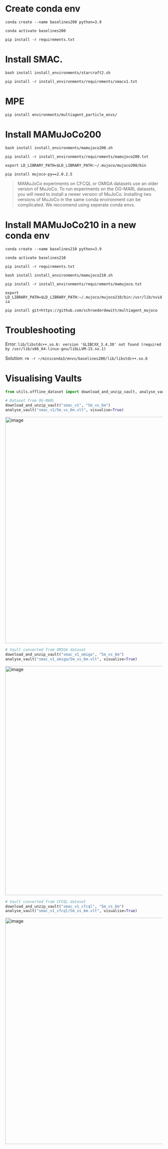 # Create conda env
`conda create --name baselines200 python=3.9`

`conda activate baselines200`

`pip install -r requirements.txt`

# Install SMAC.

`bash install install_environments/starcraft2.sh`

`pip install -r install_environments/requirements/smacv1.txt`

# MPE

`pip install environments/multiagent_particle_envs/`

# Install MAMuJoCo200

`bash install install_environments/mamujoco200.sh`

`pip install -r install_environments/requirements/mamujoco200.txt`

`export LD_LIBRARY_PATH=$LD_LIBRARY_PATH:~/.mujoco/mujoco200/bin`

`pip install mujoco-py==2.0.2.5`

> MAMuJoCo experiments on CFCQL or OMIGA datasets use an older version of MuJoCo. To run experiments on the OG-MARL datasets,
you will need to install a newer version of MuJoCo. Installing two versions of MuJoCo in the same conda environment can be complicated. We reccomend using seperate conda envs.

# Install MAMuJoCo210 in a new conda env
`conda create --name baselines210 python=3.9`

`conda activate baselines210`

`pip install -r requirements.txt`

`bash install install_environments/mamujoco210.sh`

`pip install -r install_environments/requirements/mamujoco.txt`

`export LD_LIBRARY_PATH=$LD_LIBRARY_PATH:~/.mujoco/mujoco210/bin:/usr/lib/nvidia`

`pip install git+https://github.com/schroederdewitt/multiagent_mujoco`


# Troubleshooting

Error: `lib/libstdc++.so.6: version 'GLIBCXX_3.4.30' not found (required by /usr/lib/x86_64-linux-gnu/libLLVM-15.so.1)`

Solution: `rm -r ~/miniconda3/envs/baselines200/lib/libstdc++.so.6`

# Visualising Vaults

```py
from utils.offline_dataset import download_and_unzip_vault, analyse_vault

# Dataset from OG-MARL
download_and_unzip_vault("smac_v1", "5m_vs_6m")
analyse_vault("smac_v1/5m_vs_6m.vlt", visualise=True)
```
<img width="723" alt="image" src="https://github.com/instadeepai/og-marl/assets/37700709/175e7b0c-af02-4fc9-a5f9-47f2103bf956">


```py
# Vault converted from OMIGA dataset
download_and_unzip_vault("smac_v1_omiga", "5m_vs_6m")
analyse_vault("smac_v1_omiga/5m_vs_6m.vlt", visualise=True)
```
<img width="732" alt="image" src="https://github.com/instadeepai/og-marl/assets/37700709/fa04627a-810f-487a-ac7e-5fb406a98861">


```py
# Vault converted from CFCQL dataset
download_and_unzip_vault("smac_v1_cfcql", "5m_vs_6m")
analyse_vault("smac_v1_cfcql/5m_vs_6m.vlt", visualise=True)
```
<img width="723" alt="image" src="https://github.com/instadeepai/og-marl/assets/37700709/3d04d4ac-1bb9-4175-b8d3-ac7c6b8e3f06">

